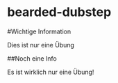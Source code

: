 bearded-dubstep
===============

#Wichtige Information

Dies ist nur eine Übung

##Noch eine Info

Es ist wirklich nur eine Übung!
